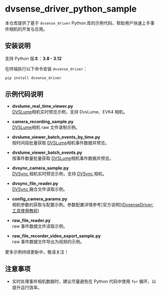 # dvsense_driver_python_sample

本仓库提供了基于 `dvsense_driver` Python 库的示例代码，帮助用户快速上手事件相机的开发与应用。

## 安装说明

支持 Python 版本：**3.8 - 3.12**

在终端执行以下命令安装 `dvsense_driver`：

```bash
pip install dvsense_driver
```

## 示例代码说明

- **dvslume_real_time_viewer.py**  
    [DVSLume](https://www.dvsense.com/products/dvslume/)相机实时预览示例，支持 DvsLume、EVK4 相机。

- **camera_recording_sample.py**  
    [DVSLume](https://www.dvsense.com/products/dvslume/)相机 raw 文件录制示例。

- **dvslume_viewer_batch_events_by_time.py**  
    按时间段批量获取 [DVSLume](https://www.dvsense.com/products/dvslume/)相机事件数据并预览。

- **dvslume_viewer_batch_events.py**  
    按事件数量批量获取 [DVSLume](https://www.dvsense.com/products/dvslume/)相机事件数据并预览。

- **dvsync_camera_sample.py**  
    [DVSync ](https://www.dvsense.com/products/dvsync/)相机实时预览示例，支持 [DVSync ](https://www.dvsense.com/products/dvsync/)相机。

- **dvsync_file_reader.py**  
    [DVSync ](https://www.dvsense.com/products/dvsync/)融合文件读取示例。

- **config_camera_params.py**  
    相机参数的获取与配置示例。参数配置详情参考[官方说明]([DvsenseDriver: 工具使用教程](https://sdk.dvsense.com/zh/html/tools_zh.html))

- **raw_file_reader.py**  
    raw 事件数据文件读取示例。

- **raw_file_recorder_video_export_sample.py**  
    raw 事件数据文件导出为视频的示例。

更多示例持续更新中，敬请关注！

## 注意事项

- 实时处理事件相机数据时，建议尽量避免在 Python 代码中使用 `for` 循环，以提升运行效率。
